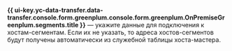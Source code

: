 **{{ ui-key.yc-data-transfer.data-transfer.console.form.greenplum.console.form.greenplum.OnPremiseGreenplum.segments.title }}** — укажите данные для подключения к хостам-сегментам. Если их не указать, то адреса хостов-сегментов будут получены автоматически из служебной таблицы хоста-мастера.
